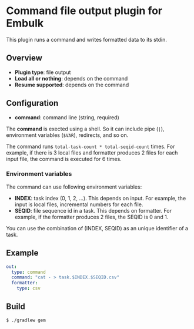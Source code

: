# Command file output plugin for Embulk

This plugin runs a command and writes formatted data to its stdin.

## Overview

* **Plugin type**: file output
* **Load all or nothing**: depends on the command
* **Resume supported**: depends on the command

## Configuration

- **command**: command line (string, required)

The **command** is exected using a shell. So it can include pipe (`|`), environment variables (`$VAR`), redirects, and so on.

The command runs `total-task-count * total-seqid-count` times. For example, if there is 3 local files and formatter produces 2 files for each input file, the command is executed for 6 times.

### Environment variables

The command can use following environment variables:

- **INDEX**: task index (0, 1, 2, ...). This depends on input. For example, the input is local files, incremental numbers for each file.
- **SEQID**: file sequence id in a task. This depends on formatter. For example, if the formatter produces 2 files, the SEQID is 0 and 1.

You can use the combination of (INDEX, SEQID) as an unique identifier of a task.

## Example

```yaml
out:
  type: command
  command: "cat - > task.$INDEX.$SEQID.csv"
  formatter:
    type: csv
```

## Build

```
$ ./gradlew gem
```
